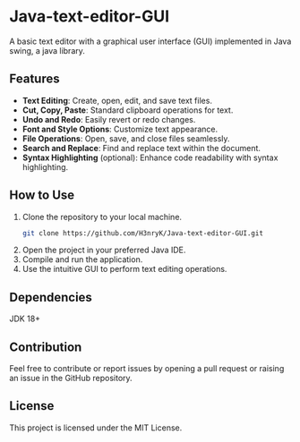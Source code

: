 # Java-text-editor-GUI
A basic text editor with a graphical user interface (GUI) implemented in Java swing, a java library.

## Features

- **Text Editing**: Create, open, edit, and save text files.
- **Cut, Copy, Paste**: Standard clipboard operations for text.
- **Undo and Redo**: Easily revert or redo changes.
- **Font and Style Options**: Customize text appearance.
- **File Operations**: Open, save, and close files seamlessly.
- **Search and Replace**: Find and replace text within the document.
- **Syntax Highlighting** (optional): Enhance code readability with syntax highlighting.

## How to Use

1. Clone the repository to your local machine.
   ```bash
   git clone https://github.com/H3nryK/Java-text-editor-GUI.git
2. Open the project in your preferred Java IDE.
3. Compile and run the application.
4. Use the intuitive GUI to perform text editing operations.

## Dependencies
JDK 18+

## Contribution
Feel free to contribute or report issues by opening a pull request or raising an issue in the GitHub repository.

## License
This project is licensed under the MIT License.
